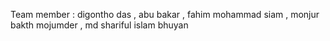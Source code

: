 Team member :
digontho das ,
abu bakar ,
fahim mohammad siam ,
monjur bakth mojumder ,
md shariful islam bhuyan
